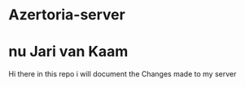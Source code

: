 # Azertoria-server
# nu Jari van Kaam

Hi there in this repo i will document the
Changes made to my server
